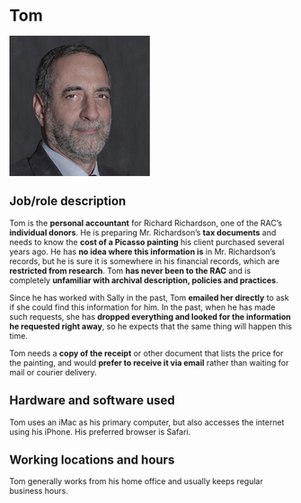 # Tom

![headshot](img/tom.png)

## Job/role description

Tom is the **personal accountant** for Richard Richardson, one of the
RAC’s **individual donors**. He is preparing Mr. Richardson’s **tax
documents** and needs to know the **cost of a Picasso painting** his
client purchased several years ago. He has **no idea where this
information is** in Mr. Richardson’s records, but he is sure it is
somewhere in his financial records, which are **restricted from
research**. Tom **has never been to the RAC** and is completely
**unfamiliar with archival description, policies and practices**.

Since he has worked with Sally in the past, Tom **emailed her directly**
to ask if she could find this information for him. In the past, when he
has made such requests, she has **dropped everything and looked for the
information he requested right away**, so he expects that the same thing
will happen this time.

Tom needs a **copy of the receipt** or other document that lists the
price for the painting, and would **prefer to receive it via email**
rather than waiting for mail or courier delivery.

## Hardware and software used

Tom uses an iMac as his primary computer, but also accesses the internet
using his iPhone. His preferred browser is Safari.

## Working locations and hours

Tom generally works from his home office and usually keeps regular
business hours.
